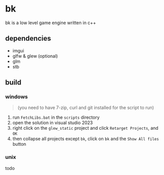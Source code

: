 # bk

bk is a low level game engine written in c++

## dependencies

- imgui
- glfw & glew (optional)
- glm
- stb

## build

### windows

> (you need to have 7-zip, curl and git installed for the script to run)  
1. run `FetchLibs.bat` in the `scripts` directory  
2. open the solution in visual studio 2023  
3. right click on the `glew_static` project and click `Retarget Projects`, and `OK`  
4. then collapse all projects except `bk`, click on `bk` and the `Show All files` button

### unix

todo